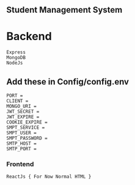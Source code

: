 ## Student Management System

# Backend

    Express
    MongoDB
    NodeJs

## Add these in Config/config.env

    PORT =
    CLIENT =
    MONGO_URI =
    JWT_SECRET =
    JWT_EXPIRE =
    COOKIE_EXPIRE =
    SMPT_SERVICE =
    SMPT_USER =
    SMPT_PASSWORD =
    SMTP_HOST =
    SMTP_PORT =

### Frontend

    ReactJs { For Now Normal HTML }
